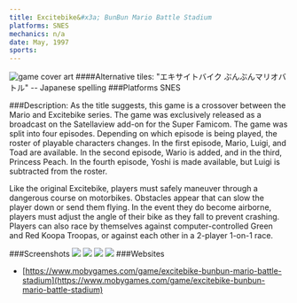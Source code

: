 ```yaml
---
title: Excitebike&#x3a; BunBun Mario Battle Stadium
platforms: SNES
mechanics: n/a
date: May, 1997  
sports: 
---
```

![game cover art](https://www.mobygames.com/images/shots/s/754621-excitebike-bunbun-mario-battle-stadium-snes-screenshot-title.jpg "Logo")
####Alternative tiles:
"エキサイトバイク ぶんぶんマリオバトル" -- Japanese spelling
###Platforms
SNES

###Description: 
As the title suggests, this game is a crossover between the Mario and Excitebike series. The game was exclusively released as a broadcast on the Satellaview add-on for the Super Famicom. The game was split into four episodes. Depending on which episode is being played, the roster of playable characters changes. In the first episode, Mario, Luigi, and Toad are available. In the second episode, Wario is added, and in the third, Princess Peach. In the fourth episode, Yoshi is made available, but Luigi is subtracted from the roster.

Like the original Excitebike, players must safely maneuver through a dangerous course on motorbikes. Obstacles appear that can slow the player down or send them flying. In the event they do become airborne, players must adjust the angle of their bike as they fall to prevent crashing. Players can also race by themselves against computer-controlled Green and Red Koopa Troopas, or against each other in a 2-player 1-on-1 race.


###Screenshots
<a target="_blank" href="https://www.mobygames.com/images/shots/s/754632-excitebike-bunbun-mario-battle-stadium-snes-screenshot-bonus.jpg"><img src="https://www.mobygames.com/images/shots/s/754632-excitebike-bunbun-mario-battle-stadium-snes-screenshot-bonus.jpg"/></a>
<a target="_blank" href="https://www.mobygames.com/images/shots/s/754622-excitebike-bunbun-mario-battle-stadium-snes-screenshot-episode.jpg"><img src="https://www.mobygames.com/images/shots/s/754622-excitebike-bunbun-mario-battle-stadium-snes-screenshot-episode.jpg"/></a>
<a target="_blank" href="https://www.mobygames.com/images/shots/s/754640-excitebike-bunbun-mario-battle-stadium-snes-screenshot-before.jpg"><img src="https://www.mobygames.com/images/shots/s/754640-excitebike-bunbun-mario-battle-stadium-snes-screenshot-before.jpg"/></a>
<a target="_blank" href="https://www.mobygames.com/images/shots/s/754623-excitebike-bunbun-mario-battle-stadium-snes-screenshot-tutorial.jpg"><img src="https://www.mobygames.com/images/shots/s/754623-excitebike-bunbun-mario-battle-stadium-snes-screenshot-tutorial.jpg"/></a>
###Websites
* [https://www.mobygames.com/game/excitebike-bunbun-mario-battle-stadium](https://www.mobygames.com/game/excitebike-bunbun-mario-battle-stadium)